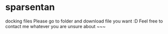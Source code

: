 # sparsentan
docking files
Please go to folder and download file you want :D
Feel free to contact me whatever you are unsure about ~~~
